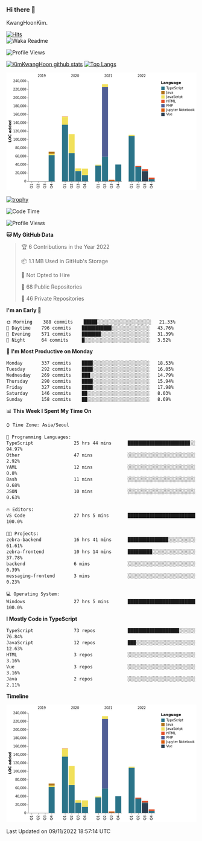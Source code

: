 ### Hi there 👋

KwangHoonKim.

[![Hits](https://hits.seeyoufarm.com/api/count/incr/badge.svg?url=https%3A%2F%2Fgithub.com%2Frhkdgns95)](https://hits.seeyoufarm.com)  
![Waka Readme](https://github.com/rhkdgns95/rhkdgns95/workflows/Waka%20Readme/badge.svg)

![Profile Views](http://img.shields.io/badge/Profile%20Views-0-blue)

[![KimKwangHoon github stats](https://github-readme-stats.vercel.app/api?username=rhkdgns95&show_icons=true)](https://github.com/rhkdgns95/github-readme-stats)   [![Top Langs](https://github-readme-stats.vercel.app/api/top-langs/?username=rhkdgns95&layout=compact)](https://github.com/rhkdgns95/github-readme-stats)   


![Chart not found](https://raw.githubusercontent.com/rhkdgns95/rhkdgns95/master/charts/bar_graph.png) 

[![trophy](https://github-profile-trophy.vercel.app/?username=rhkdgns95)](https://github.com/rhkdgns95/github-profile-trophy)

<!--START_SECTION:waka-->
![Code Time](http://img.shields.io/badge/Code%20Time-3%2C471%20hrs%202%20mins-blue)

![Profile Views](http://img.shields.io/badge/Profile%20Views-1-blue)

**🐱 My GitHub Data** 

> 🏆 6 Contributions in the Year 2022
 > 
> 📦 1.1 MB Used in GitHub's Storage 
 > 
> 🚫 Not Opted to Hire
 > 
> 📜 68 Public Repositories 
 > 
> 🔑 46 Private Repositories  
 > 
**I'm an Early 🐤** 

```text
🌞 Morning    388 commits    █████░░░░░░░░░░░░░░░░░░░░   21.33% 
🌆 Daytime    796 commits    ███████████░░░░░░░░░░░░░░   43.76% 
🌃 Evening    571 commits    ███████░░░░░░░░░░░░░░░░░░   31.39% 
🌙 Night      64 commits     █░░░░░░░░░░░░░░░░░░░░░░░░   3.52%

```
📅 **I'm Most Productive on Monday** 

```text
Monday       337 commits    ████░░░░░░░░░░░░░░░░░░░░░   18.53% 
Tuesday      292 commits    ████░░░░░░░░░░░░░░░░░░░░░   16.05% 
Wednesday    269 commits    ███░░░░░░░░░░░░░░░░░░░░░░   14.79% 
Thursday     290 commits    ████░░░░░░░░░░░░░░░░░░░░░   15.94% 
Friday       327 commits    ████░░░░░░░░░░░░░░░░░░░░░   17.98% 
Saturday     146 commits    ██░░░░░░░░░░░░░░░░░░░░░░░   8.03% 
Sunday       158 commits    ██░░░░░░░░░░░░░░░░░░░░░░░   8.69%

```


📊 **This Week I Spent My Time On** 

```text
⌚︎ Time Zone: Asia/Seoul

💬 Programming Languages: 
TypeScript               25 hrs 44 mins      ███████████████████████░░   94.97% 
Other                    47 mins             ░░░░░░░░░░░░░░░░░░░░░░░░░   2.92% 
YAML                     12 mins             ░░░░░░░░░░░░░░░░░░░░░░░░░   0.8% 
Bash                     11 mins             ░░░░░░░░░░░░░░░░░░░░░░░░░   0.68% 
JSON                     10 mins             ░░░░░░░░░░░░░░░░░░░░░░░░░   0.63%

🔥 Editors: 
VS Code                  27 hrs 5 mins       █████████████████████████   100.0%

🐱‍💻 Projects: 
zebra-backend            16 hrs 41 mins      ███████████████░░░░░░░░░░   61.61% 
zebra-frontend           10 hrs 14 mins      █████████░░░░░░░░░░░░░░░░   37.78% 
backend                  6 mins              ░░░░░░░░░░░░░░░░░░░░░░░░░   0.39% 
messaging-frontend       3 mins              ░░░░░░░░░░░░░░░░░░░░░░░░░   0.23%

💻 Operating System: 
Windows                  27 hrs 5 mins       █████████████████████████   100.0%

```

**I Mostly Code in TypeScript** 

```text
TypeScript               73 repos            ███████████████████░░░░░░   76.84% 
JavaScript               12 repos            ███░░░░░░░░░░░░░░░░░░░░░░   12.63% 
HTML                     3 repos             ░░░░░░░░░░░░░░░░░░░░░░░░░   3.16% 
Vue                      3 repos             ░░░░░░░░░░░░░░░░░░░░░░░░░   3.16% 
Java                     2 repos             ░░░░░░░░░░░░░░░░░░░░░░░░░   2.11%

```


**Timeline**

![Chart not found](https://raw.githubusercontent.com/rhkdgns95/rhkdgns95/master/charts/bar_graph.png) 


 Last Updated on 09/11/2022 18:57:14 UTC
<!--END_SECTION:waka-->
